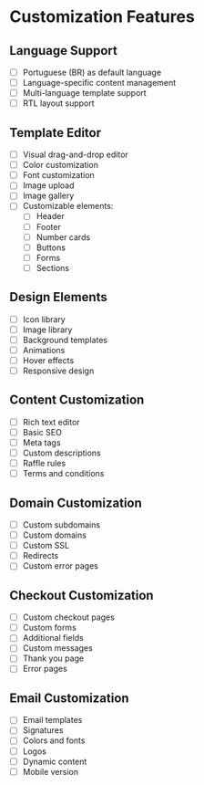 # Customization Features

## Language Support
- [ ] Portuguese (BR) as default language
- [ ] Language-specific content management
- [ ] Multi-language template support
- [ ] RTL layout support

## Template Editor
- [ ] Visual drag-and-drop editor
- [ ] Color customization
- [ ] Font customization
- [ ] Image upload
- [ ] Image gallery
- [ ] Customizable elements:
  - [ ] Header
  - [ ] Footer
  - [ ] Number cards
  - [ ] Buttons
  - [ ] Forms
  - [ ] Sections

## Design Elements
- [ ] Icon library
- [ ] Image library
- [ ] Background templates
- [ ] Animations
- [ ] Hover effects
- [ ] Responsive design

## Content Customization
- [ ] Rich text editor
- [ ] Basic SEO
- [ ] Meta tags
- [ ] Custom descriptions
- [ ] Raffle rules
- [ ] Terms and conditions

## Domain Customization
- [ ] Custom subdomains
- [ ] Custom domains
- [ ] Custom SSL
- [ ] Redirects
- [ ] Custom error pages

## Checkout Customization
- [ ] Custom checkout pages
- [ ] Custom forms
- [ ] Additional fields
- [ ] Custom messages
- [ ] Thank you page
- [ ] Error pages

## Email Customization
- [ ] Email templates
- [ ] Signatures
- [ ] Colors and fonts
- [ ] Logos
- [ ] Dynamic content
- [ ] Mobile version 